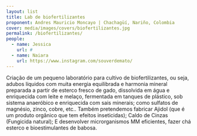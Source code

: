 ```yaml
---
layout: list
title: Lab de biofertilizantes
proponent: Andres Mauricio Moncayo | Chachagüí, Nariño, Colombia
cover: media/images/covers/biofertilizantes.jpg
permalink: /biofertilizantes/
people:
  - name: Jessica
    url: #
  - name: Naiara
    url: https://www.instagram.com/souverdemato/
---
```

Criação de um pequeno laboratório para cultivo de biofertilizantes, ou seja, adubos líquidos com muita energia equilibrada e harmonia mineral preparada a partir de esterco fresco de gado, dissolvida em água e enriquecida com leite e melaço, fermentada em tanques de plástico, sob sistema anaeróbico e enriquecida com sais minerais; como sulfatos de magnésio, zinco, cobre, etc.. Também pretendemos fabricar Ajidol (que é um produto orgânico que tem efeitos inseticidas); Caldo de Cinzas (Fungicida natural); E desenvolver microrganismos MM eficientes, fazer chá esterco e bioestimulantes de babosa.
